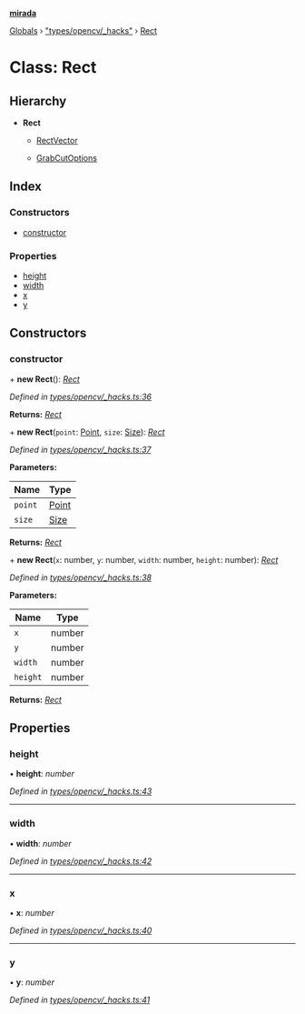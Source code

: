 **[mirada](../README.md)**

[Globals](../README.md) › ["types/opencv/_hacks"](../modules/_types_opencv__hacks_.md) › [Rect](_types_opencv__hacks_.rect.md)

# Class: Rect

## Hierarchy

* **Rect**

  * [RectVector](_types_opencv__hacks_.rectvector.md)

  * [GrabCutOptions](../interfaces/_tool_grabcut_.grabcutoptions.md)

## Index

### Constructors

* [constructor](_types_opencv__hacks_.rect.md#constructor)

### Properties

* [height](_types_opencv__hacks_.rect.md#height)
* [width](_types_opencv__hacks_.rect.md#width)
* [x](_types_opencv__hacks_.rect.md#x)
* [y](_types_opencv__hacks_.rect.md#y)

## Constructors

###  constructor

\+ **new Rect**(): *[Rect](_types_opencv__hacks_.rect.md)*

*Defined in [types/opencv/_hacks.ts:36](https://github.com/cancerberoSgx/mirada/blob/ff42750/mirada/src/types/opencv/_hacks.ts#L36)*

**Returns:** *[Rect](_types_opencv__hacks_.rect.md)*

\+ **new Rect**(`point`: [Point](_types_opencv__hacks_.point.md), `size`: [Size](_types_opencv__hacks_.size.md)): *[Rect](_types_opencv__hacks_.rect.md)*

*Defined in [types/opencv/_hacks.ts:37](https://github.com/cancerberoSgx/mirada/blob/ff42750/mirada/src/types/opencv/_hacks.ts#L37)*

**Parameters:**

Name | Type |
------ | ------ |
`point` | [Point](_types_opencv__hacks_.point.md) |
`size` | [Size](_types_opencv__hacks_.size.md) |

**Returns:** *[Rect](_types_opencv__hacks_.rect.md)*

\+ **new Rect**(`x`: number, `y`: number, `width`: number, `height`: number): *[Rect](_types_opencv__hacks_.rect.md)*

*Defined in [types/opencv/_hacks.ts:38](https://github.com/cancerberoSgx/mirada/blob/ff42750/mirada/src/types/opencv/_hacks.ts#L38)*

**Parameters:**

Name | Type |
------ | ------ |
`x` | number |
`y` | number |
`width` | number |
`height` | number |

**Returns:** *[Rect](_types_opencv__hacks_.rect.md)*

## Properties

###  height

• **height**: *number*

*Defined in [types/opencv/_hacks.ts:43](https://github.com/cancerberoSgx/mirada/blob/ff42750/mirada/src/types/opencv/_hacks.ts#L43)*

___

###  width

• **width**: *number*

*Defined in [types/opencv/_hacks.ts:42](https://github.com/cancerberoSgx/mirada/blob/ff42750/mirada/src/types/opencv/_hacks.ts#L42)*

___

###  x

• **x**: *number*

*Defined in [types/opencv/_hacks.ts:40](https://github.com/cancerberoSgx/mirada/blob/ff42750/mirada/src/types/opencv/_hacks.ts#L40)*

___

###  y

• **y**: *number*

*Defined in [types/opencv/_hacks.ts:41](https://github.com/cancerberoSgx/mirada/blob/ff42750/mirada/src/types/opencv/_hacks.ts#L41)*